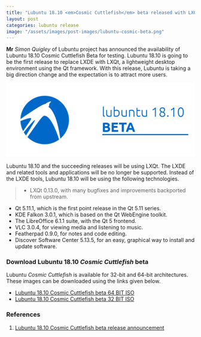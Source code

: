 ```yaml
---
title: "Lubuntu 18.10 <em>Cosmic Cuttlefish</em> beta released with LXQt Desktop for the first time"
layout: post
categories: lubuntu release
image: "/assets/images/post-images/lubuntu-cosmic-beta.png"
---
```


**Mr** *Simon Quigley* of Lubuntu project has announced the availability of Lubuntu 18.10 Cosmic Cuttlefish Beta for testing. Lubuntu 18.10 is going to be the first release to replace LXDE with LXQt, a lightweight desktop environment using the Qt framework. With this release, Lubuntu is taking a big direction change and the expectation is to attract more users.

![Lubuntu Cosmic Cuttlefish beta banner](/assets/images/post-images/lubuntu-cosmic-beta.png)

Lubuntu 18.10 and the succeeding releases will be using LXQt. The LXDE and related tools and applications will be no longer be supported. Instead of the LXDE tools, Lubuntu 18.10 will be using the following technologies.
> - LXQt 0.13.0, with many bugfixes and improvements backported from upstream.
- Qt 5.11.1, which is the first point release in the Qt 5.11 series.
- KDE Falkon 3.0.1, which is based on the Qt WebEngine toolkit.
- The LibreOffice 6.1.1 suite, with the Qt 5 frontend.
- VLC 3.0.4, for viewing media and listening to music.
- Featherpad 0.9.0, for notes and code editing.
- Discover Software Center 5.13.5, for an easy, graphical way to install and update software.

### Download Lubuntu 18.10 <em>Cosmic Cuttlefish</em> beta
Lubuntu *Cosmic Cuttlefish* is available for 32-bit and 64-bit architectures. These images can be downloaded using the links given below.

- [Lubuntu 18.10 Cosmic Cuttlefish beta 64 BIT ISO](http://cdimage.ubuntu.com/lubuntu/releases/cosmic/beta/lubuntu-18.10-beta-desktop-amd64.iso)
- [Lubuntu 18.10 Cosmic Cuttlefish beta 32 BIT ISO](http://cdimage.ubuntu.com/lubuntu/releases/cosmic/beta/lubuntu-18.10-beta-desktop-i386.iso)

### References
1. [Lubuntu 18.10 Cosmic Cuttlefish beta release announcement](https://lubuntu.me/cosmic-beta-released/)
